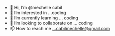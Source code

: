 - 👋 Hi, I’m @mechelle cabil
- 👀 I’m interested in ...coding
- 🌱 I’m currently learning ... coding
- 💞️ I’m looking to collaborate on ... coding
- 📫 How to reach me ...cabilmechelle@gmail.com

<!---
mechcabs/mechcabs is a ✨ special ✨ repository because its `README.md` (this file) appears on your GitHub profile.
You can click the Preview link to take a look at your changes.
--->
